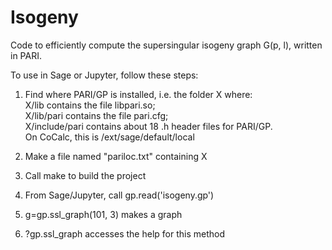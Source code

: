# Isogeny

Code to efficiently compute the supersingular isogeny graph G(p, l), written in PARI.

To use in Sage or Jupyter, follow these steps:
1. Find where PARI/GP is installed, i.e. the folder X where:  
   X/lib contains the file libpari.so;  
   X/lib/pari contains the file pari.cfg;  
   X/include/pari contains about 18 .h header files for PARI/GP.  
   On CoCalc, this is /ext/sage/default/local

3. Make a file named "pariloc.txt" containing X

4. Call make to build the project

5. From Sage/Jupyter, call gp.read('isogeny.gp')

6. g=gp.ssl_graph(101, 3) makes a graph

7. ?gp.ssl_graph accesses the help for this method
